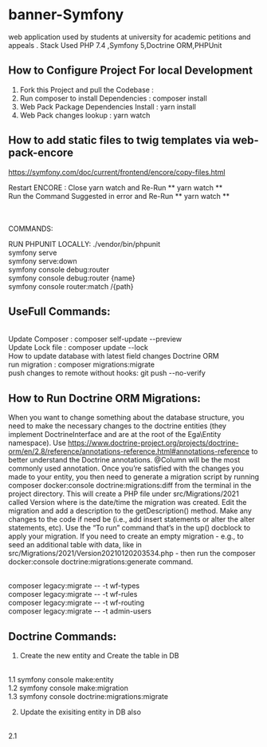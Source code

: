 # banner-Symfony

web application used by students at university for academic petitions and appeals . Stack Used PHP 7.4 ,Symfony
5,Doctrine ORM,PHPUnit

## How to Configure Project For local Development

1. Fork this Project and pull the Codebase :
   <br/>
2. Run composer to install Dependencies : composer install
   <br/>
3. Web Pack Package Dependencies Install : yarn install
   <br/>
4. Web Pack changes lookup : yarn watch
   <br/>

## How to add static files to twig templates via web-pack-encore

https://symfony.com/doc/current/frontend/encore/copy-files.html

Restart ENCORE : Close yarn watch and Re-Run ** yarn watch **
<br/>
Run the Command Suggested in error and Re-Run ** yarn watch **
<br/>
<br/>
<br/>

COMMANDS:

RUN PHPUNIT LOCALLY: ./vendor/bin/phpunit 
<br/>
symfony serve
<br/>
symfony serve:down<br/>
symfony console debug:router<br/>
symfony console debug:router {name}<br/>
symfony console router:match /{path}


## UseFull Commands:
<br/>
Update Composer : 
composer self-update --preview

<br/>
Update Lock file : composer update --lock

<br/>
How to update database with latest field changes Doctrine ORM <br/>
run migration : composer migrations:migrate

<br/>
push changes to remote without hooks: 
git push --no-verify 





## How to Run Doctrine ORM Migrations:
When you want to change something about the database structure, you need to make the necessary changes to the doctrine entities (they implement DoctrineInterface and are at the root of the Ega\Entity namespace). Use https://www.doctrine-project.org/projects/doctrine-orm/en/2.8/reference/annotations-reference.html#annotations-reference to better understand the Doctrine annotations. @Column will be the most commonly used annotation.
Once you’re satisfied with the changes you made to your entity, you then need to generate a migration script by running composer docker:console doctrine:migrations:diff from the terminal in the project directory. This will create a PHP file under src/Migrations/2021 called Version<Timestamp> where <Timestamp> is the date/time the migration was created.
Edit the migration and add a description to the getDescription() method. Make any changes to the code if need be (i.e., add insert statements or alter the alter statements, etc).
Use the “To run” command that’s in the up() docblock to apply your migration.
If you need to create an empty migration - e.g., to seed an additional table with data, like in src/Migrations/2021/Version20210120203534.php - then run the composer docker:console doctrine:migrations:generate command.


<br/>
composer legacy:migrate -- -t wf-types
<br/>
composer legacy:migrate -- -t wf-rules
<br/>
composer legacy:migrate -- -t wf-routing
<br/>
composer legacy:migrate -- -t admin-users



## Doctrine Commands:
1. Create the new entity and Create the table in DB 
<br/>
1.1 symfony console make:entity
<br/>
1.2 symfony console make:migration
<br/>
1.3 symfony console doctrine:migrations:migrate
   
2. Update the exisiting entity in DB also
<br/>
2.1 


